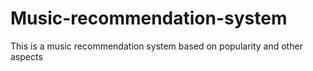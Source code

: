 # Music-recommendation-system
This is a music recommendation system based on popularity and other aspects
